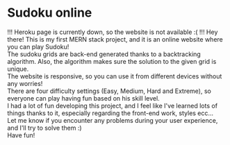 # Sudoku online
!!! Heroku page is currently down, so the website is not available :( !!!
Hey there! This is my first MERN stack project, and it is an online website where you can play Sudoku! <br/>
The sudoku grids are back-end generated thanks to a backtracking algorithm. Also, the algorithm makes sure the solution to the given grid is unique. <br/>
The website is responsive, so you can use it from different devices without any worries! <br/>
There are four difficulty settings (Easy, Medium, Hard and Extreme), so everyone can play having fun based on his skill level. <br/>
I had a lot of fun developing this project, and I feel like I've learned lots of things thanks to it, especially regarding the front-end work, styles ecc... <br />
Let me know if you encounter any problems during your user experience, and I'll try to solve them :) <br/>
Have fun!

